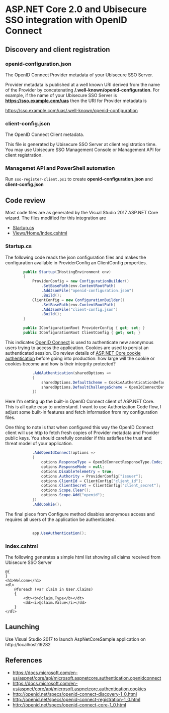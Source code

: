  # ASP.NET Core 2.0 and Ubisecure SSO integration with OpenID Connect

## Discovery and client registration

### openid-configuration.json

The OpenID Connect Provider metadata of your Ubisecure SSO Server. 

Provider metadata is published at a well known URI derived from the name of the Provider by concatenating **/.well-known/openid-configuration**. For example, if the name of your Ubisecure SSO Server is **https://sso.example.com/uas** then the URI for Provider metadata is

https://sso.example.com/uas/.well-known/openid-configuration

### client-config.json

The OpenID Connect Client metadata. 

This file is generated by Ubisecure SSO Server at client registration time. You may use Ubisecure SSO Management Console or Management API for client registration.

### Managemet API and PowerShell automation

Run `sso-register-client.ps1` to create **openid-configuration.json** and **client-config.json**

## Code review

Most code files are as generated by the Visual Studio 2017 ASP.NET Core wizard. The files modified for this integration are

* [Startup.cs](https://github.com/psteniusubi/AspNetCoreSample/blob/master/Startup.cs)
* [Views/Home/Index.cshtml](https://github.com/psteniusubi/AspNetCoreSample/blob/master/Views/Home/Index.cshtml)

### Startup.cs

The following code reads the json configuration files and makes the configuration available in ProviderConfig an ClientConfig properties.

```c#
        public Startup(IHostingEnvironment env)
        {
            ProviderConfig = new ConfigurationBuilder()
                .SetBasePath(env.ContentRootPath)
                .AddJsonFile("openid-configuration.json")
                .Build();
            ClientConfig = new ConfigurationBuilder()
                .SetBasePath(env.ContentRootPath)
                .AddJsonFile("client-config.json")
                .Build();
        }

        public IConfigurationRoot ProviderConfig { get; set; }
        public IConfigurationRoot ClientConfig { get; set; }
```

This indicates [OpenID Connect](https://docs.microsoft.com/en-us/aspnet/core/api/microsoft.aspnetcore.authentication.openidconnect) is used to authenticate new anonymous users trying to access the application. Cookies are used to persist an authenticated session. Do review details of [ASP.NET Core cookie authentication](https://docs.microsoft.com/en-us/aspnet/core/api/microsoft.aspnetcore.authentication.cookies) before going into production: how large will the cookie or cookies become and how is their integrity protected?

```c#
            .AddAuthentication(sharedOptions =>
            {
                sharedOptions.DefaultScheme = CookieAuthenticationDefaults.AuthenticationScheme;
                sharedOptions.DefaultChallengeScheme = OpenIdConnectDefaults.AuthenticationScheme;
            })
```

Here I'm setting up the built-in OpenID Connect client of ASP.NET Core. This is all quite easy to understand. I want to use Authorization Code flow, I adjust some built-in features and fetch information from my configuration files.

One thing to note is that when configured this way the OpenID Connect client will use http to fetch fresh copies of Provider metadata and Provider public keys. You should carefully consider if this satisfies the trust and threat model of your application.

```c#
            .AddOpenIdConnect(options =>
            {
                options.ResponseType = OpenIdConnectResponseType.Code;
                options.ResponseMode = null;
                options.DisableTelemetry = true;
                options.Authority = ProviderConfig["issuer"];
                options.ClientId = ClientConfig["client_id"];
                options.ClientSecret = ClientConfig["client_secret"];
                options.Scope.Clear();
                options.Scope.Add("openid");
            })
            .AddCookie(); 

```

The final piece from Configure method disables anonymous access and requires all users of the application be authenticated.

```c#

            app.UseAuthentication();

```

### Index.cshtml

The following generates a simple html list showing all claims received from Ubisecure SSO Server

```cshtml
@{
}
<h1>Welcome</h1>
<dl>
    @foreach (var claim in User.Claims)
    {
        <dt><b>@claim.Type</b></dt>
        <dd><i>@claim.Value</i></dd>
    }
</dl>
```

## Launching

Use Visual Studio 2017 to launch AspNetCoreSample application on http://localhost:19282

## References

* https://docs.microsoft.com/en-us/aspnet/core/api/microsoft.aspnetcore.authentication.openidconnect
* https://docs.microsoft.com/en-us/aspnet/core/api/microsoft.aspnetcore.authentication.cookies
* http://openid.net/specs/openid-connect-discovery-1_0.html
* http://openid.net/specs/openid-connect-registration-1_0.html
* http://openid.net/specs/openid-connect-core-1_0.html

